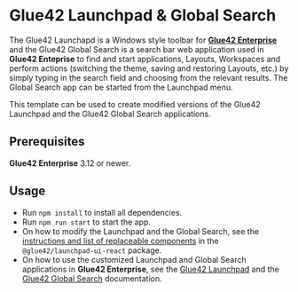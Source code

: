 # Glue42 Launchpad & Global Search

The Glue42 Launchapd is a Windows style toolbar for [**Glue42 Enterprise**](https://glue42.com/enterprise/) and the Glue42 Global Search is a search bar web application used in **Glue42 Enteprise** to find and start applications, Layouts, Workspaces and perform actions (switching the theme, saving and restoring Layouts, etc.) by simply typing in the search field and choosing from the relevant results. The Global Search app can be started from the Launchpad menu.

This template can be used to create modified versions of the Glue42 Launchpad and the Glue42 Global Search applications.

## Prerequisites

**Glue42 Enterprise** 3.12 or newer.

## Usage

- Run `npm install` to install all dependencies.
- Run `npm run start` to start the app.
- On how to modify the Launchpad and the Global Search, see the [instructions and list of replaceable components](https://www.npmjs.com/package/@glue42/launchpad-ui-react) in the `@glue42/launchpad-ui-react` package.
- On how to use the customized Launchpad and Global Search applications in **Glue42 Enterprise**, see the [Glue42 Launchpad](https://docs.glue42.com/glue42-concepts/glue42-toolbar/index.html#launchpad) and the [Glue42 Global Search](https://docs.glue42.com/glue42-concepts/global-search/index.html) documentation.
